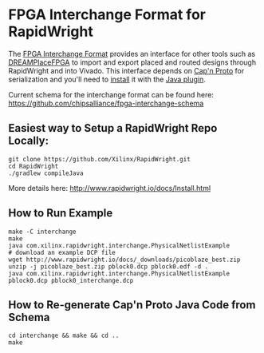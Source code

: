 # FPGA Interchange Format for RapidWright

The [FPGA Interchange Format](http://www.rapidwright.io/docs/FPGA_Interchange_Format.html) provides an interface for other tools such as [DREAMPlaceFPGA](https://github.com/rachelselinar/DREAMPlaceFPGA) to import and export placed and routed designs through RapidWright and into Vivado.  This interface depends on [Cap'n Proto](https://capnproto.org/index.html) for serialization and you'll need to [install](https://capnproto.org/install.html) it with the [Java plugin](https://dwrensha.github.io/capnproto-java/index.html).

Current schema for the interchange format can be found here:
https://github.com/chipsalliance/fpga-interchange-schema

## Easiest way to Setup a RapidWright Repo Locally:
```
git clone https://github.com/Xilinx/RapidWright.git
cd RapidWright
./gradlew compileJava
```

More details here:
http://www.rapidwright.io/docs/Install.html

## How to Run Example
```
make -C interchange
make
java com.xilinx.rapidwright.interchange.PhysicalNetlistExample
# download an example DCP file
wget http://www.rapidwright.io/docs/_downloads/picoblaze_best.zip
unzip -j picoblaze_best.zip pblock0.dcp pblock0.edf -d .
java com.xilinx.rapidwright.interchange.PhysicalNetlistExample pblock0.dcp pblock0_interchange.dcp
```

## How to Re-generate Cap'n Proto Java Code from Schema
```
cd interchange && make && cd ..
make
```
